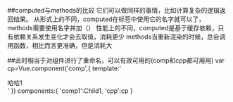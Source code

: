 ##computed与methods的比较
它们可以做同样的事情，比如计算复杂的逻辑返回结果。
从形式上的不同，computed在标签中使用它的名字就可以了，methods需要使用名字并加（）
性能上的不同，computed是基于缓存依赖，只有依赖关系发生变化才会去取值，消耗更少
methods当重新渲染的时候，总会调用函数，相比而言更准确，但是消耗大

##此时相当于对组件进行了重命名，可以有效可用的(comp和cpp都可用用)
var cp=Vue.component('comp',{
        template:'<div>哈哈1</div>'
    })
components:{
            'comp1':Child1,
            'cpp':cp
        }